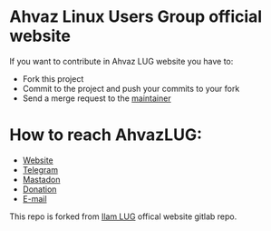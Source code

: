 # Ahvaz Linux Users Group official website

If you want to contribute in Ahvaz LUG website you have to:

- Fork this project
- Commit to the project and push your commits to your fork
- Send a merge request to the [maintainer](https://github.com/GnuLinux-ahwaz-memebers/Ahvazlug-site)

# How to reach AhvazLUG:

- [Website](https://ahvazlug.ir)
- [Telegram](https://t.me/ahvazlug)
- [Mastadon]()
- [Donation]()
- [E-mail](info@ahvazlug.ir)

This repo is forked from [Ilam LUG](https://gitlab.com/ilam_lug) offical website gitlab repo.
